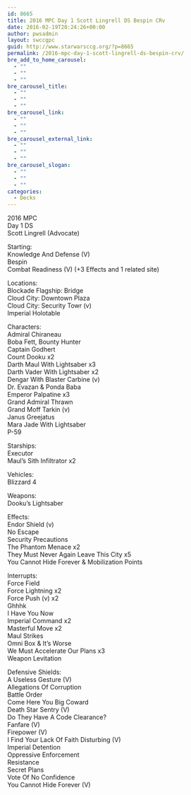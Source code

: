 ```yaml
---
id: 8665
title: 2016 MPC Day 1 Scott Lingrell DS Bespin CRv
date: 2016-02-19T20:24:26+00:00
author: pwsadmin
layout: swccgpc
guid: http://www.starwarsccg.org/?p=8665
permalink: /2016-mpc-day-1-scott-lingrell-ds-bespin-crv/
bre_add_to_home_carousel:
  - ""
  - ""
  - ""
bre_carousel_title:
  - ""
  - ""
  - ""
bre_carousel_link:
  - ""
  - ""
  - ""
bre_carousel_external_link:
  - ""
  - ""
  - ""
bre_carousel_slogan:
  - ""
  - ""
  - ""
categories:
  - Decks
---
```

2016 MPC  
Day 1 DS  
Scott Lingrell (Advocate)

Starting:  
Knowledge And Defense (V)  
Bespin  
Combat Readiness (V) (+3 Effects and 1 related site)

Locations:  
Blockade Flagship: Bridge  
Cloud City: Downtown Plaza  
Cloud City: Security Towr (v)  
Imperial Holotable

Characters:  
Admiral Chiraneau  
Boba Fett, Bounty Hunter  
Captain Godhert  
Count Dooku x2  
Darth Maul With Lightsaber x3  
Darth Vader With Lightsaber x2  
Dengar With Blaster Carbine (v)  
Dr. Evazan & Ponda Baba  
Emperor Palpatine x3  
Grand Admiral Thrawn  
Grand Moff Tarkin (v)  
Janus Greejatus  
Mara Jade With Lightsaber  
P-59

Starships:  
Executor  
Maul&#8217;s Sith Infiltrator x2

Vehicles:  
Blizzard 4

Weapons:  
Dooku&#8217;s Lightsaber

Effects:  
Endor Shield (v)  
No Escape  
Security Precautions  
The Phantom Menace x2  
They Must Never Again Leave This City x5  
You Cannot Hide Forever & Mobilization Points

Interrupts:  
Force Field  
Force Lightning x2  
Force Push (v) x2  
Ghhhk  
I Have You Now  
Imperial Command x2  
Masterful Move x2  
Maul Strikes  
Omni Box & It&#8217;s Worse  
We Must Accelerate Our Plans x3  
Weapon Levitation

Defensive Shields:  
A Useless Gesture (V)  
Allegations Of Corruption  
Battle Order  
Come Here You Big Coward  
Death Star Sentry (V)  
Do They Have A Code Clearance?  
Fanfare (V)  
Firepower (V)  
I Find Your Lack Of Faith Disturbing (V)  
Imperial Detention  
Oppressive Enforcement  
Resistance  
Secret Plans  
Vote Of No Confidence  
You Cannot Hide Forever (V)
